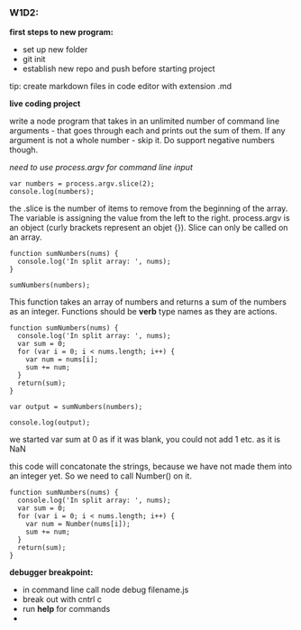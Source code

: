 ### W1D2:

**first steps to new program:**

 * set up new folder
 * git init
 * establish new repo and push before starting project

tip: create markdown files in code editor with extension .md

**live coding project**

write a node program that takes in an unlimited number of command line arguments - that goes through each and prints out the sum of them. If any argument is not a whole number - skip it. Do support negative numbers though.

*need to use process.argv for command line input*

```
var numbers = process.argv.slice(2);
console.log(numbers);
```
the .slice is the number of items to remove from the beginning of the array. The variable is assigning the value from the left to the right. process.argv is an object (curly brackets represent an objet {}). Slice can only be called on an array.

```
function sumNumbers(nums) {
  console.log('In split array: ', nums);
}

sumNumbers(numbers);

```
This function takes an array of numbers and returns a sum of the numbers as an integer. Functions should be **verb** type names as they are actions.

```
function sumNumbers(nums) {
  console.log('In split array: ', nums);
  var sum = 0;
  for (var i = 0; i < nums.length; i++) {
    var num = nums[i];
    sum += num;
  }
  return(sum);
}

var output = sumNumbers(numbers);

console.log(output);
```
we started var sum at 0 as if it was blank, you could not add 1 etc. as it is NaN

this code will concatonate the strings, because we have not made them into an integer yet. So we need to call Number() on it.

```
function sumNumbers(nums) {
  console.log('In split array: ', nums);
  var sum = 0;
  for (var i = 0; i < nums.length; i++) {
    var num = Number(nums[i]);
    sum += num;
  }
  return(sum);
}
```
**debugger breakpoint:**
 * in command line call node debug filename.js
 * break out with cntrl c
 * run **help** for commands
 *
